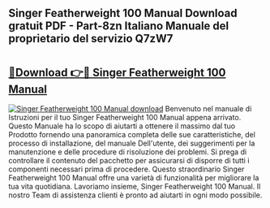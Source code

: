 ## Singer Featherweight 100 Manual Download gratuit PDF - Part-8zn Italiano Manuale del proprietario del servizio Q7zW7

# <h2><a href="http://dfgvdg.blite.top/?on=Singer+Featherweight+100+Manual">🔗Download 👉🔴 Singer Featherweight 100 Manual</a></h2>

[![Singer Featherweight 100 Manual download](https://i.imgur.com/lujVjoI.png)](http://dfgvdg.blite.top/?on=Singer+Featherweight+100+Manual)
Benvenuto nel manuale di Istruzioni per il tuo Singer Featherweight 100 Manual appena arrivato. Questo Manuale ha lo scopo di aiutarti a ottenere il massimo dal tuo Prodotto fornendo una panoramica completa delle sue caratteristiche, del processo di installazione, del manuale Dell'utente, dei suggerimenti per la manutenzione e delle procedure di risoluzione dei problemi. Si prega di controllare il contenuto del pacchetto per assicurarsi di disporre di tutti i componenti necessari prima di procedere. Questo straordinario Singer Featherweight 100 Manual offre una varietà di funzionalità per migliorare la tua vita quotidiana. Lavoriamo insieme, Singer Featherweight 100 Manual. Il nostro Team di assistenza clienti è pronto ad aiutarti in ogni modo possibile.
